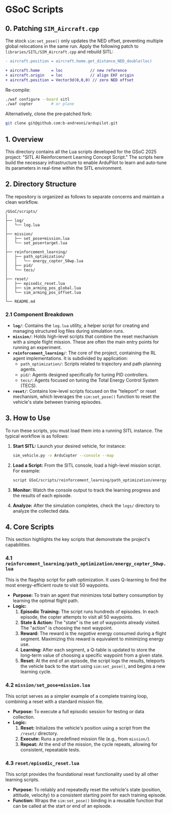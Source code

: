 # GSoC Scripts

## 0. Patching `SIM_Aircraft.cpp`

The stock `sim:set_pose()` only updates the NED offset, preventing multiple global relocations in the same run. Apply the following patch to `libraries/SITL/SIM_Aircraft.cpp` and rebuild SITL:

```diff
- aircraft.position = aircraft.home.get_distance_NED_double(loc)

+ aircraft.home     = loc            // new reference
+ aircraft.origin   = loc            // align EKF origin
+ aircraft.position = Vector3d(0,0,0) // zero NED offset
```

Re‑compile:

```bash
./waf configure --board sitl
./waf copter        # or plane
```

Alternatively, clone the pre‑patched fork:

```bash
git clone git@github.com:b-andreoni/ardupilot.git
```

## 1. Overview

This directory contains all the Lua scripts developed for the GSoC 2025 project: "SITL AI Reinforcement Learning Concept Script." The scripts here build the necessary infrastructure to enable ArduPilot to learn and auto-tune its parameters in real-time within the SITL environment.

## 2. Directory Structure

The repository is organized as follows to separate concerns and maintain a clean workflow.

```
/GSoC/scripts/
│
├── log/
│   └── log.lua
│
├── mission/
│   ├── set_pose+mission.lua
│   └── set_pose+target.lua
│
├── reinforcement_learning/
│   ├── path_optimization/
│   │   └── energy_copter_50wp.lua
│   ├── pid/
│   └── tecs/
│
├── reset/
│   ├── episodic_reset.lua
│   ├── sim_arming_pos_global.lua
│   └── sim_arming_pos_offset.lua
│
└── README.md
```

### 2.1 Component Breakdown

* **`log/`**: Contains the `log.lua` utility, a helper script for creating and managing structured log files during simulation runs.
* **`mission/`**: Holds high-level scripts that combine the reset mechanism with a simple flight mission. These are often the main entry points for running an experiment.
* **`reinforcement_learning/`**: The core of the project, containing the RL agent implementations. It is subdivided by application:
    * `path_optimization/`: Scripts related to trajectory and path planning agents.
    * `pid/`: Agents designed specifically for tuning PID controllers.
    * `tecs/`: Agents focused on tuning the Total Energy Control System (TECS).
* **`reset/`**: Contains low-level scripts focused on the "teleport" or reset mechanism, which leverages the `sim:set_pose()` function to reset the vehicle's state between training episodes.

## 3. How to Use

To run these scripts, you must load them into a running SITL instance. The typical workflow is as follows:

1.  **Start SITL:** Launch your desired vehicle, for instance:
    ```bash
    sim_vehicle.py -v ArduCopter --console --map
    ```

2.  **Load a Script:** From the SITL console, load a high-level mission script. For example:
    ```bash
    script GSoC/scripts/reinforcement_learning/path_optimization/energy_copter_50wp.lua
    ```

3.  **Monitor:** Watch the console output to track the learning progress and the results of each episode.

4.  **Analyze:** After the simulation completes, check the `logs/` directory to analyze the collected data.

## 4. Core Scripts

This section highlights the key scripts that demonstrate the project's capabilities.

### 4.1 `reinforcement_learning/path_optimization/energy_copter_50wp.lua`

This is the flagship script for path optimization. It uses Q-learning to find the most energy-efficient route to visit 50 waypoints.

* **Purpose:** To train an agent that minimizes total battery consumption by learning the optimal flight path.
* **Logic:**
    1.  **Episodic Training:** The script runs hundreds of episodes. In each episode, the copter attempts to visit all 50 waypoints.
    2.  **State & Action:** The "state" is the set of waypoints already visited. The "action" is choosing the next waypoint.
    3.  **Reward:** The reward is the *negative* energy consumed during a flight segment. Maximizing this reward is equivalent to minimizing energy use.
    4.  **Learning:** After each segment, a Q-table is updated to store the long-term value of choosing a specific waypoint from a given state.
    5.  **Reset:** At the end of an episode, the script logs the results, teleports the vehicle back to the start using `sim:set_pose()`, and begins a new learning cycle.

### 4.2 `mission/set_pose+mission.lua`

This script serves as a simpler example of a complete training loop, combining a reset with a standard mission file.

* **Purpose:** To execute a full episodic session for testing or data collection.
* **Logic:**
    1.  **Reset:** Initializes the vehicle's position using a script from the `/reset/` directory.
    2.  **Execute:** Runs a predefined mission file (e.g., from `mission/`).
    3.  **Repeat:** At the end of the mission, the cycle repeats, allowing for consistent, repeatable tests.

### 4.3 `reset/episodic_reset.lua`

This script provides the foundational reset functionality used by all other learning scripts.

* **Purpose:** To reliably and repeatedly reset the vehicle's state (position, attitude, velocity) to a consistent starting point for each training episode.
* **Function:** Wraps the `sim:set_pose()` binding in a reusable function that can be called at the start or end of an episode.
